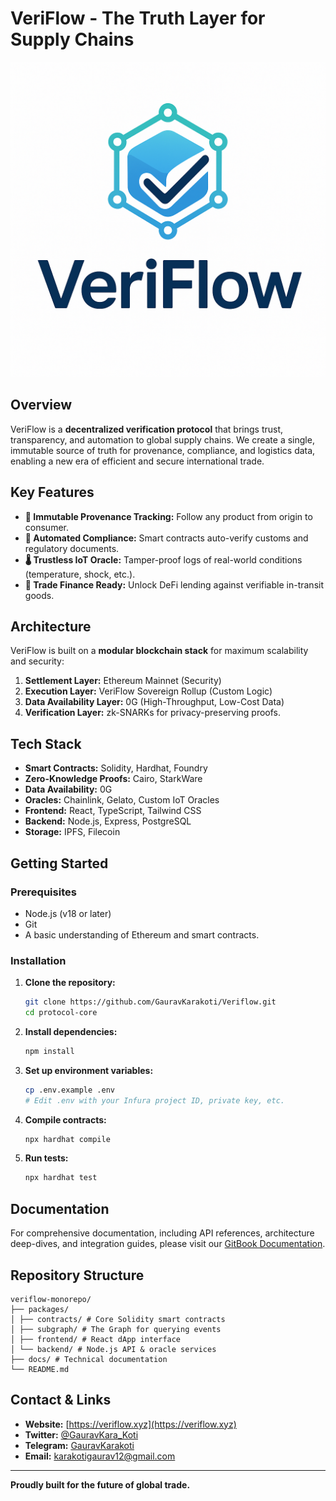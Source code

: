 # VeriFlow - The Truth Layer for Supply Chains

![VeriFlow Logo](./Logo.png)

## Overview

VeriFlow is a **decentralized verification protocol** that brings trust, transparency, and automation to global supply chains. We create a single, immutable source of truth for provenance, compliance, and logistics data, enabling a new era of efficient and secure international trade.

## Key Features

- **🔗 Immutable Provenance Tracking:** Follow any product from origin to consumer.
- **🤖 Automated Compliance:** Smart contracts auto-verify customs and regulatory documents.
- **🌡️ Trustless IoT Oracle:** Tamper-proof logs of real-world conditions (temperature, shock, etc.).
- **💸 Trade Finance Ready:** Unlock DeFi lending against verifiable in-transit goods.

## Architecture

VeriFlow is built on a **modular blockchain stack** for maximum scalability and security:

1.  **Settlement Layer:** Ethereum Mainnet (Security)
2.  **Execution Layer:** VeriFlow Sovereign Rollup (Custom Logic)
3.  **Data Availability Layer:** 0G (High-Throughput, Low-Cost Data)
4.  **Verification Layer:** zk-SNARKs for privacy-preserving proofs.

## Tech Stack

- **Smart Contracts:** Solidity, Hardhat, Foundry
- **Zero-Knowledge Proofs:** Cairo, StarkWare
- **Data Availability:** 0G
- **Oracles:** Chainlink, Gelato, Custom IoT Oracles
- **Frontend:** React, TypeScript, Tailwind CSS
- **Backend:** Node.js, Express, PostgreSQL
- **Storage:** IPFS, Filecoin

## Getting Started

### Prerequisites
- Node.js (v18 or later)
- Git
- A basic understanding of Ethereum and smart contracts.

### Installation

1.  **Clone the repository:**
    ```bash
    git clone https://github.com/GauravKarakoti/Veriflow.git
    cd protocol-core
    ```

2.  **Install dependencies:**
    ```bash
    npm install
    ```

3.  **Set up environment variables:**
    ```bash
    cp .env.example .env
    # Edit .env with your Infura project ID, private key, etc.
    ```

4.  **Compile contracts:**
    ```bash
    npx hardhat compile
    ```

5.  **Run tests:**
    ```bash
    npx hardhat test
    ```

## Documentation

For comprehensive documentation, including API references, architecture deep-dives, and integration guides, please visit our [GitBook Documentation](https://docs.veriflow.xyz).

## Repository Structure

```text
veriflow-monorepo/
├── packages/
│ ├── contracts/ # Core Solidity smart contracts
│ ├── subgraph/ # The Graph for querying events
│ ├── frontend/ # React dApp interface
│ └── backend/ # Node.js API & oracle services
├── docs/ # Technical documentation
└── README.md
```
## Contact & Links

- **Website:** [https://veriflow.xyz](https://veriflow.xyz)
- **Twitter:** [@GauravKara_Koti](https://x.com/GauravKara_Koti)
- **Telegram:** [GauravKarakoti](https://t.me/GauravKarakoti)
- **Email:** karakotigaurav12@gmail.com

---

**Proudly built for the future of global trade.**
